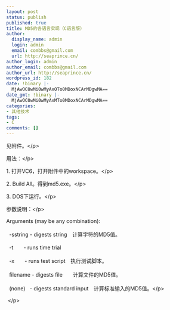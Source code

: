 ```yaml
---
layout: post
status: publish
published: true
title: MD5的各语言实现（C语言版）
author:
  display_name: admin
  login: admin
  email: combbs@gmail.com
  url: http://seaprince.cn/
author_login: admin
author_email: combbs@gmail.com
author_url: http://seaprince.cn/
wordpress_id: 182
date: !binary |-
  MjAwOC0wMi0wMyAxOTo0MDoxNCArMDgwMA==
date_gmt: !binary |-
  MjAwOC0wMi0wMyAxMTo0MDoxNCArMDgwMA==
categories:
- 其他技术
tags:
- C
comments: []
---
```

<p>见附件。<&#47;p></p>
<p>用法：<&#47;p></p>
<p>1. 打开VC6，打开附件中的workspace。<&#47;p></p>
<p>2. Build All。得到md5.exe。<&#47;p></p>
<p>3. DOS下运行。<&#47;p></p>
<p>参数说明：<&#47;p></p>
<p>Arguments (may be any combination):<br &#47;><br />
&nbsp; -sstring - digests string　计算字符的MD5值。<br &#47;><br />
&nbsp; -t&nbsp;&nbsp;&nbsp;&nbsp;&nbsp;&nbsp; - runs time trial<br &#47;><br />
&nbsp; -x&nbsp;&nbsp;&nbsp;&nbsp;&nbsp;&nbsp; - runs test script　执行测试脚本。<br &#47;><br />
&nbsp; filename - digests file　　计算文件的MD5值。<br &#47;><br />
&nbsp; (none)&nbsp;&nbsp; - digests standard input　计算标准输入的MD5值。<&#47;p></p>
<p>&nbsp;<&#47;p></p>
